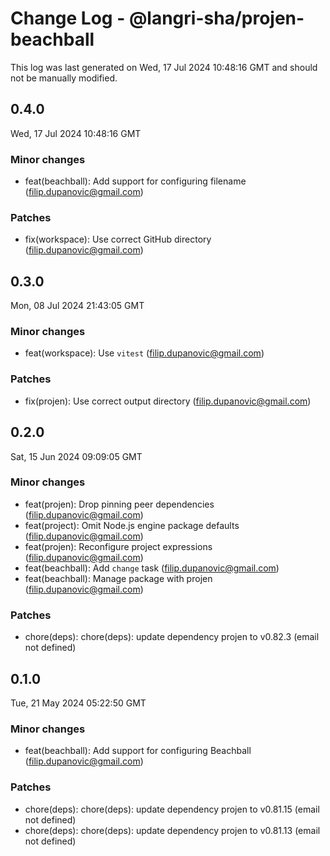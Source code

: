 # Change Log - @langri-sha/projen-beachball

This log was last generated on Wed, 17 Jul 2024 10:48:16 GMT and should not be manually modified.

<!-- Start content -->

## 0.4.0

Wed, 17 Jul 2024 10:48:16 GMT

### Minor changes

- feat(beachball): Add support for configuring filename (filip.dupanovic@gmail.com)

### Patches

- fix(workspace): Use correct GitHub directory (filip.dupanovic@gmail.com)

## 0.3.0

Mon, 08 Jul 2024 21:43:05 GMT

### Minor changes

- feat(workspace): Use `vitest` (filip.dupanovic@gmail.com)

### Patches

- fix(projen): Use correct output directory (filip.dupanovic@gmail.com)

## 0.2.0

Sat, 15 Jun 2024 09:09:05 GMT

### Minor changes

- feat(projen): Drop pinning peer dependencies (filip.dupanovic@gmail.com)
- feat(project): Omit Node.js engine package defaults (filip.dupanovic@gmail.com)
- feat(projen): Reconfigure project expressions (filip.dupanovic@gmail.com)
- feat(beachball): Add `change` task (filip.dupanovic@gmail.com)
- feat(beachball): Manage package with projen (filip.dupanovic@gmail.com)

### Patches

- chore(deps): chore(deps): update dependency projen to v0.82.3 (email not defined)

## 0.1.0

Tue, 21 May 2024 05:22:50 GMT

### Minor changes

- feat(beachball): Add support for configuring Beachball (filip.dupanovic@gmail.com)

### Patches

- chore(deps): chore(deps): update dependency projen to v0.81.15 (email not defined)
- chore(deps): chore(deps): update dependency projen to v0.81.13 (email not defined)
